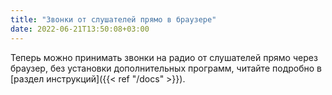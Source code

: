 ```yaml
---
title: "Звонки от слушателей прямо в браузере"
date: 2022-06-21T13:50:08+03:00
---
```


Теперь можно принимать звонки на радио от слушателей прямо через браузер, без установки дополнительных программ, читайте подробно в [раздел инструкций]({{< ref "/docs" >}}).
